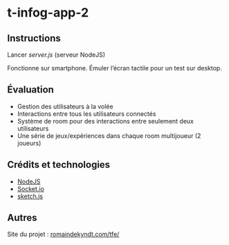# t-infog-app-2


## Instructions

Lancer *server.js* (serveur NodeJS)

Fonctionne sur smartphone. Émuler l’écran tactile pour un test sur desktop.

## Évaluation

- Gestion des utilisateurs à la volée
- Interactions entre tous les utilisateurs connectés
- Système de room pour des interactions entre seulement deux utilisateurs 
- Une série de jeux/expériences dans chaque room multijoueur (2 joueurs)


## Crédits et technologies

- [NodeJS](https://nodejs.org/)
- [Socket.io](http://socket.io/)
- [sketch.js](https://github.com/soulwire/sketch.js)

## Autres

Site du projet :
[romaindekyndt.com/tfe/](http://romaindekyndt.com/tfe/)